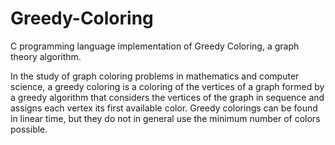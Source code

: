 # Greedy-Coloring
C programming language implementation of Greedy Coloring, a graph theory algorithm.

In the study of graph coloring problems in mathematics and computer science, a greedy coloring is a coloring of the vertices of a graph formed by a greedy algorithm that considers the vertices of the graph in sequence and assigns each vertex its first available color. Greedy colorings can be found in linear time, but they do not in general use the minimum number of colors possible.
